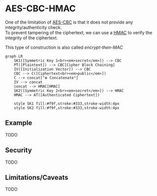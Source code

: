 # AES-CBC-HMAC

One of the limitation of [AES-CBC](#TODO) is that it does not provide any integrity/authenticity check.\
To prevent tampering of the ciphertext, we can use a [HMAC](../mac/hmac.md) to verify the integrity of the ciphertext.

This type of construction is also called _encrypt-then-MAC_

```mermaid
graph LR
    SK1([Symmetric Key 1<br><em>secret</em>]) --> CBC
    PT([Plaintext]) --> CBC[Cipher Block Chaining]
    IV([Initialization Vector]) --> CBC
    CBC --> C([Ciphertext<br><em>public</em>])
    C --> concat["➕ Concatenate"]
    IV --> concat
    concat --> HMAC[HMAC]
    SK2([Symmetric Key 2<br><em>secret</em>]) --> HMAC
    HMAC --> AT([Authenticated Ciphertext])

    style SK1 fill:#f9f,stroke:#333,stroke-width:4px
    style SK2 fill:#f9f,stroke:#333,stroke-width:4px
```

## Example

TODO

## Security

TODO

## Limitations/Caveats

TODO
